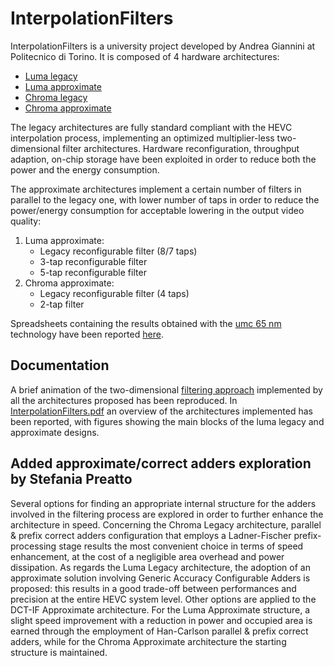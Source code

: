 # InterpolationFilters

InterpolationFilters is a university project developed by Andrea Giannini at Politecnico di Torino. It is composed of 4 hardware architectures:

- [Luma legacy]
- [Luma approximate]
- [Chroma legacy]
- [Chroma approximate]

The legacy architectures are fully standard compliant with the HEVC interpolation process, implementing an optimized multiplier-less two-dimensional filter architectures. Hardware reconfiguration, throughput adaption, on-chip storage have been exploited in order to reduce both the power and the energy consumption.

The approximate architectures implement a certain number of filters in parallel to the legacy one, with lower number of taps in order to reduce the power/energy consumption for acceptable lowering in the output video quality:
1. Luma approximate:
	- Legacy reconfigurable filter (8/7 taps)
	- 3-tap reconfigurable filter
	- 5-tap reconfigurable filter
2. Chroma approximate:
	- Legacy reconfigurable filter (4 taps)
	- 2-tap filter

Spreadsheets containing the results obtained with the [umc 65 nm] technology have been reported [here].

## Documentation
A brief animation of the two-dimensional [filtering approach] implemented by all the architectures proposed has been reproduced.
In [InterpolationFilters.pdf] an overview of the architectures implemented has been reported, with figures showing the main blocks of the luma legacy and approximate designs.


[Luma legacy]: <https://github.com/Jak94/InterpolationFilters/blob/master/RTL/Legacy/Luma/ProcessingElement.vhd>
[Luma approximate]: <https://github.com/Jak94/InterpolationFilters/blob/master/RTL/Approximate/Luma/ProcessingElement_approximate.vhd>
[Chroma legacy]: <https://github.com/Jak94/InterpolationFilters/blob/master/RTL/Legacy/Chroma/ProcessingElement_chroma.vhd>
[Chroma approximate]: <https://github.com/Jak94/InterpolationFilters/blob/master/RTL/Approximate/Chroma/ProcessingElement_chroma_approximate.vhd>
[umc 65 nm]: <http://www.umc.com/english/pdf/UMC%2065nm.pdf>
[here]: <https://github.com/Jak94/InterpolationFilters/blob/master/umc65_results.xlsx>
[filtering approach]: <https://github.com/Jak94/InterpolationFilters/blob/master/filtering_example.pptx>
[InterpolationFilters.pdf]: <https://github.com/Jak94/InterpolationFilters/blob/master/InterpolationFilters.pdf>

## Added approximate/correct adders exploration by Stefania Preatto
Several options for finding an appropriate internal structure for the adders involved in the filtering process are explored in order to further enhance the architecture in speed.
Concerning the Chroma Legacy architecture, parallel & prefix correct adders configuration that employs a Ladner-Fischer prefix-processing stage results the most convenient choice in terms of speed enhancement, at the cost of a negligible area overhead and power dissipation. As regards the Luma Legacy architecture, the adoption of an approximate solution involving Generic Accuracy Configurable Adders is proposed: this results in a good trade-off between performances and precision at the entire HEVC system level.
Other options are applied to the DCT-IF Approximate architecture. For the Luma Approximate structure, a slight speed improvement with a reduction in power and occupied area is earned through the employment of Han-Carlson parallel & prefix correct adders, while for the Chroma Approximate architecture the starting structure is maintained.
